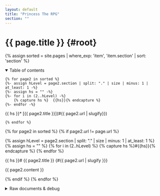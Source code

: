 ```yaml
---
layout: default
title: "Princess The RPG"
section: ""
---
```

# {{ page.title }} {#root}
{% assign sorted = site.pages | where_exp: 'item', 'item.section' | sort: 'section' %}

<details open>
	<summary>Table of contents</summary>

	{% for page2 in sorted %}
	{%- assign hLevel = page2.section | split: "." | size | minus: 1 | at_least: 1 -%}
	{%- assign hs = "" -%}
	{%- for i in (2..hLevel) -%}
		{% capture hs %}  {{hs}}{% endcapture %}
	{%- endfor -%}
{{ hs }}* [{{ page2.title }}](#{{ page2.url | slugify}})

	{% endfor %}
</details>

{% for page2 in sorted %}
{% if page2.url != page.url %}

{% assign hLevel = page2.section | split: "." | size | minus: 1 | at_least: 1 %}
{% assign hs = "" %}
{% for i in (2..hLevel) %}
	{% capture hs %}#{{hs}}{% endcapture %}	
{% endfor %}

{{ hs }}# {{ page2.title }} {#{{ page2.url | slugify }}}

{{ page2.content }}

{% endif %}
{% endfor %}

<details>
	<summary>Raw documents & debug</summary>

	{% for page2 in sorted %}
* [{{page2.section}}: {{page2.title}}]({{ page2.url | absolute_url }})

	{% endfor %}

</details>
